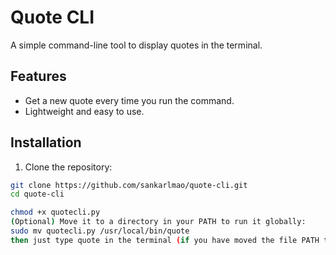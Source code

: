 # Quote CLI

A simple command-line tool to display quotes in the terminal.

## Features

- Get a new quote every time you run the command.
- Lightweight and easy to use.

## Installation

1. Clone the repository:

```bash
git clone https://github.com/sankarlmao/quote-cli.git
cd quote-cli

chmod +x quotecli.py
(Optional) Move it to a directory in your PATH to run it globally:
sudo mv quotecli.py /usr/local/bin/quote
then just type quote in the terminal (if you have moved the file PATH to run locally )
